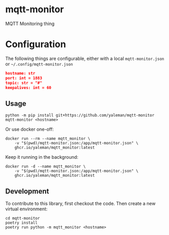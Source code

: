# mqtt-monitor

MQTT Monitoring thing

# Configuration 

The following things are configurable, either with a local `mqtt-monitor.json` or `~/.config/mqtt-monitor.json`

```json
hostname: str
port: int = 1883
topic: str = "#"
keepalives: int = 60
```

## Usage

```
python -m pip install git+https://github.com/yaleman/mqtt-monitor
mqtt-monitor <hostname>
```

Or use docker one-off:

```
docker run --rm --name mqtt_monitor \
    -v "$(pwd)/mqtt-monitor.json:/app/mqtt-monitor.json" \
    ghcr.io/yaleman/mqtt_monitor:latest
```

Keep it running in the background:

```
docker run -d --name mqtt_monitor \
    -v "$(pwd)/mqtt-monitor.json:/app/mqtt-monitor.json" \
    ghcr.io/yaleman/mqtt_monitor:latest
```

## Development

To contribute to this library, first checkout the code. Then create a new virtual environment:

    cd mqtt-monitor
    poetry install
    poetry run python -m mqtt_monitor <hostname>

